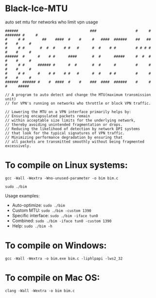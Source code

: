 # Black-Ice-MTU
auto set mtu for networks who limit vpn usage
```
######                                 ###                  #     # ####### #     #
#     # #        ##    ####  #    #     #   ####  ######    ##   ##    #    #     #
#     # #       #  #  #    # #   #      #  #    # #         # # # #    #    #     #
######  #      #    # #      ####       #  #      #####     #  #  #    #    #     #
#     # #      ###### #      #  #       #  #      #         #     #    #    #     #
#     # #      #    # #    # #   #      #  #    # #         #     #    #    #     #
######  ###### #    #  ####  #    #    ###  ####  ######    #     #    #     #####
```
```
// A program to auto detect and change the MTU(maximum transmission unit)
// for VPN's running on networks who throttle or block VPN traffic.

// Lowering the MTU on a VPN interface primarily helps by:
// Ensuring encapsulated packets remain
// within acceptable size limits for the underlying network,
// thereby avoiding unintended fragmentation or drops.
// Reducing the likelihood of detection by network DPI systems
// that look for the typical signatures of VPN traffic.
// Minimizing performance degradation by ensuring that
// all packets are transmitted smoothly without being fragmented excessively.
```
# To compile on Linux systems:
```
gcc -Wall -Wextra -Wno-unused-parameter -o bim bim.c
```
```
sudo ./bim
```
Usage examples:
- Auto-optimize: ```sudo ./bim```
- Custom MTU: ```sudo ./bim -custom 1390```
- Specific interface: ```sudo ./bim -iface tun0```
- Combined: ```sudo ./bim -iface tun0 -custom 1390```
- Help: ```sudo ./bim -h```
# To compile on Windows:
```
gcc -Wall -Wextra -o bim.exe bim.c -liphlpapi -lws2_32
```
# To compile on Mac OS:
```
clang -Wall -Wextra -o bim bim.c
```
